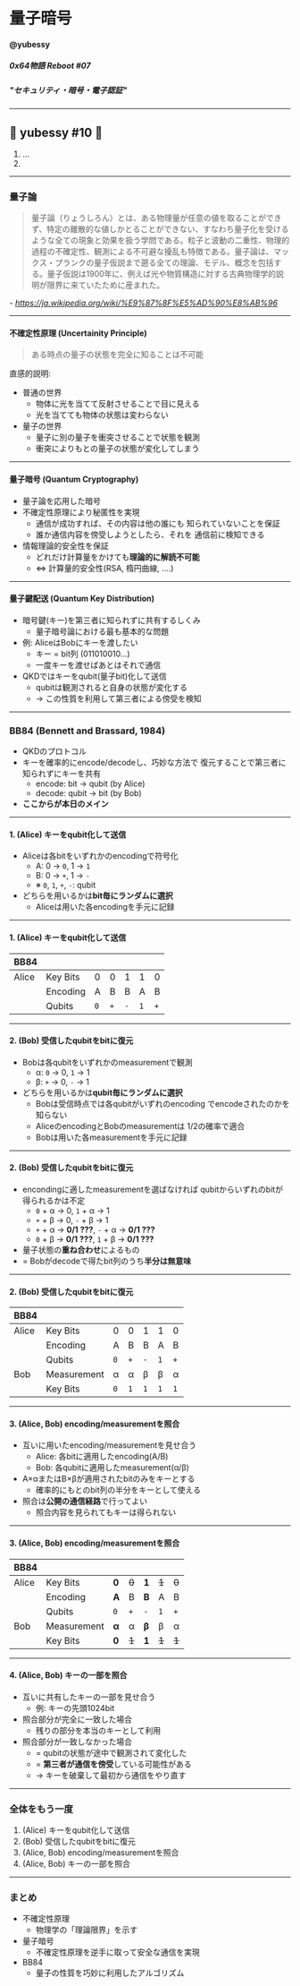 <!-- $theme: gaia -->

# 量子暗号

#### @yubessy

##### 0x64物語 Reboot #07

##### "セキュリティ・暗号・電子認証"

---

## 🎉 yubessy #10 🎉

1. ...
2.

---

### 量子論

> 量子論（りょうしろん）とは、ある物理量が任意の値を取ることができず、特定の離散的な値しかとることができない、すなわち量子化を受けるような全ての現象と効果を扱う学問である。粒子と波動の二重性、物理的過程の不確定性、観測による不可避な擾乱も特徴である。量子論は、マックス・プランクの量子仮説まで遡る全ての理論、モデル、概念を包括する。量子仮説は1900年に、例えば光や物質構造に対する古典物理学的説明が限界に来ていたために産まれた。

*- https://ja.wikipedia.org/wiki/%E9%87%8F%E5%AD%90%E8%AB%96*

---

#### 不確定性原理 (Uncertainity Principle)

> ある時点の量子の状態を完全に知ることは不可能

直感的説明:

* 普通の世界
  * 物体に光を当てて反射させることで目に見える
  * 光を当てても物体の状態は変わらない
* 量子の世界
  * 量子に別の量子を衝突させることで状態を観測
  * 衝突によりもとの量子の状態が変化してしまう

---

#### 量子暗号 (Quantum Cryptography)

* 量子論を応用した暗号
* 不確定性原理により秘匿性を実現
  * 通信が成功すれば、その内容は他の誰にも
    知られていないことを保証
  * 誰か通信内容を傍受しようとしたら、それを
    通信前に検知できる
* 情報理論的安全性を保証
    * どれだけ計算量をかけても**理論的に解読不可能**
    * ⇔ 計算量的安全性(RSA, 楕円曲線, ....)

---

#### 量子鍵配送 (Quantum Key Distribution)

* 暗号鍵(キー)を第三者に知られずに共有するしくみ
  * 量子暗号論における最も基本的な問題
* 例: AliceはBobにキーを渡したい
  * キー = bit列 (011010010...)
  * 一度キーを渡せばあとはそれで通信
* QKDではキーをqubit(量子bit)化して送信
    * qubitは観測されると自身の状態が変化する
    * -> この性質を利用して第三者による傍受を検知

---

### BB84 (Bennett and Brassard, 1984)

* QKDのプロトコル
* キーを確率的にencode/decodeし、巧妙な方法で
  復元することで第三者に知られずにキーを共有
  * encode: bit -> qubit (by Alice)
  * decode: qubit -> bit (by Bob)
* **ここからが本日のメイン**

---

#### 1. (Alice) キーをqubit化して送信

* Aliceは各bitをいずれかのencodingで符号化
  * A: 0 → `0`, 1 → `1`
  * B: 0 → `+`, 1 → `-`
  * ※ `0`, `1`, `+`, `-`: qubit
* どちらを用いるかは**bit毎にランダムに選択**
  * Aliceは用いた各encodingを手元に記録

---

#### 1. (Alice) キーをqubit化して送信

| BB84  |             |       |       |       |       |       |
|-------|-------------|-------|-------|-------|-------|-------|
| Alice | Key Bits    |   0   |   0   |   1   |   1   |   0   |
|       | Encoding    |   A   |   B   |   B   |   A   |   B   |
|       | Qubits      |  `0`  |  `+`  |  `-`  |  `1`  |  `+`  |

---

#### 2. (Bob) 受信したqubitをbitに復元

* Bobは各qubitをいずれかのmeasurementで観測
  * α: `0` → 0, `1` → 1
  * β: `+` → 0, `-` → 1
* どちらを用いるかは**qubit毎にランダムに選択**
  * Bobは受信時点では各qubitがいずれのencoding
    でencodeされたのかを知らない
  * AliceのencodingとBobのmeasurementは
    1/2の確率で適合
  * Bobは用いた各measurementを手元に記録

---

#### 2. (Bob) 受信したqubitをbitに復元

* encondingに適したmeasurementを選ばなければ
  qubitからいずれのbitが得られるかは不定
  * `0` + α → 0, `1` + α → 1
  * `+` + β → 0, `-` + β → 1
  * `+` + α → **0/1 ???**, `-` + α → **0/1 ???**
  * `0` + β → **0/1 ???**, `1` + β → **0/1 ???**
* 量子状態の**重ね合わせ**によるもの
* = Bobがdecodeで得たbit列のうち**半分は無意味**

---

#### 2. (Bob) 受信したqubitをbitに復元

| BB84  |             |       |       |       |       |       |
|-------|-------------|-------|-------|-------|-------|-------|
| Alice | Key Bits    |   0   |   0   |   1   |   1   |   0   |
|       | Encoding    |   A   |   B   |   B   |   A   |   B   |
|       | Qubits      |  `0`  |  `+`  |  `-`  |  `1`  |  `+`  |
| Bob   | Measurement |   α   |   α   |   β   |   β   |   α   |
|       | Key Bits    |  `0`  |  `1`  |  `1`  |  `1`  |  `1`  |

---

#### 3. (Alice, Bob) encoding/measurementを照合

* 互いに用いたencoding/measurementを見せ合う
  * Alice: 各bitに適用したencoding(A/B)
  * Bob: 各qubitに適用したmeasurement(α/β)
* A×αまたはB×βが適用されたbitのみをキーとする
  * 確率的にもとのbit列の半分をキーとして使える
* 照合は**公開の通信経路**で行ってよい
  * 照合内容を見られてもキーは得られない

---

#### 3. (Alice, Bob) encoding/measurementを照合

| BB84  |             |       |       |       |       |       |
|-------|-------------|-------|-------|-------|-------|-------|
| Alice | Key Bits    | **0** | ~~0~~ | **1** | ~~1~~ | ~~0~~ |
|       | Encoding    | **A** |   B   | **B** |   A   |   B   |
|       | Qubits      |  `0`  |  `+`  |  `-`  |  `1`  |  `+`  |
| Bob   | Measurement | **α** |   α   | **β** |   β   |   α   |
|       | Key Bits    | **0** | ~~1~~ | **1** | ~~1~~ | ~~1~~ |

---

#### 4. (Alice, Bob) キーの一部を照合

* 互いに共有したキーの一部を見せ合う
  * 例: キーの先頭1024bit
* 照合部分が完全に一致した場合
  * 残りの部分を本当のキーとして利用
* 照合部分が一致しなかった場合
  * = qubitの状態が途中で観測されて変化した
  * = **第三者が通信を傍受**している可能性がある
  * → キーを破棄して最初から通信をやり直す

---

### 全体をもう一度

1. (Alice) キーをqubit化して送信
2. (Bob) 受信したqubitをbitに復元
3. (Alice, Bob) encoding/measurementを照合
4. (Alice, Bob) キーの一部を照合

---

### まとめ

* 不確定性原理
  * 物理学の「理論限界」を示す
* 量子暗号
  * 不確定性原理を逆手に取って安全な通信を実現
* BB84
  * 量子の性質を巧妙に利用したアルゴリズム
